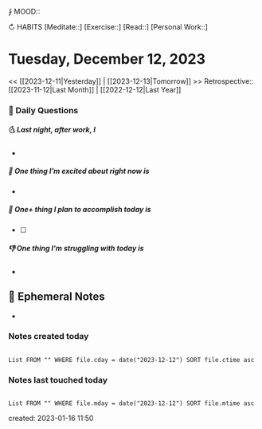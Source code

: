 ⨑ MOOD::

↻ HABITS
[Meditate::]
[Exercise::]
[Read::]
[Personal Work::]

# Tuesday, December 12, 2023

<< [[2023-12-11|Yesterday]] | [[2023-12-13|Tomorrow]] >>
Retrospective:: [[2023-11-12|Last Month]] | [[2022-12-12|Last Year]]

### 📅 Daily Questions

##### 🌜 Last night, after work, I

-

##### 🙌 One thing I'm excited about right now is

-

##### 🚀 One+ thing I plan to accomplish today is

- [ ]

##### 👎 One thing I'm struggling with today is

-

## 📝 Ephemeral Notes

- 

### Notes created today

```dataview

List FROM "" WHERE file.cday = date("2023-12-12") SORT file.ctime asc

```

### Notes last touched today

```dataview

List FROM "" WHERE file.mday = date("2023-12-12") SORT file.mtime asc

```

created: 2023-01-16 11:50
